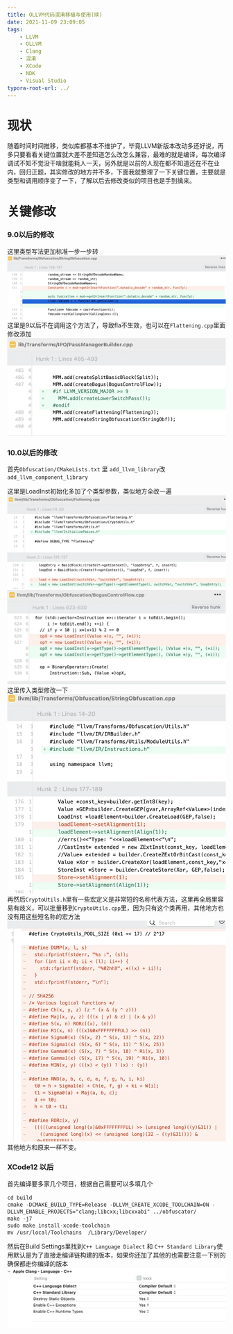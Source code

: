 ```yaml
---
title: OLLVM代码混淆移植与使用(续)
date: 2021-11-09 23:09:05
tags:
    - LLVM
    - OLLVM
    - Clang
    - 混淆
    - XCode
    - NDK
    - Visual Studio
typora-root-url: ../
---
```


# 现状

随着时间时间推移，类似库都基本不维护了，毕竟LLVM新版本改动多还好说，再多只要看看关键位置就大差不差知道怎么改怎么兼容，最难的就是编译，每次编译调试不知不觉没干啥就能耗人一天，另外就是以前的人现在都不知道还在不在业内，回归正题，其实修改的地方并不多，下面我就整理了一下关键位置，主要就是类型和调用顺序变了一下，了解以后去修改类似的项目也是手到擒来。

# 关键修改 
### 9.0以后的修改
这里类型写法更加标准一步一步转
![image.png](/assets/blogImage/3994053-8d78f46f6c1acb2c.webp)
这里是9以后不在调用这个方法了，导致fla不生效，也可以在`Flattening.cpp`里面修改添加
![image.png](/assets/blogImage/3994053-8354e86d99016a71.webp)

<!-- more -->

### 10.0以后的修改

首先`Obfuscation/CMakeLists.txt` 里 `add_llvm_library`改`add_llvm_component_library`



这里是LoadInst初始化多加了个类型参数，类似地方全改一遍
![image.png](/assets/blogImage/3994053-f4eded6ede7d355f.webp)
![image.png](/assets/blogImage/3994053-179bfa5cc5cac5ad.webp)
这里传入类型修改一下
![image.png](/assets/blogImage/3994053-2793ebe6fce228a3.webp)
再然后`CryptoUtils.h`里有一些宏定义是非常短的名称代表方法，这里再全局里容易有歧义，可以批量移到`CryptoUtils.cpp`里，因为只有这个类再用，其他地方也没有用这些短名称的宏方法
![image.png](/assets/blogImage/3994053-233a4ab906d1dad8.webp)
其他地方和原来一样不变。

### XCode12 以后
首先编译要多家几个项目，根据自己需要可以多填几个
```
cd build
cmake -DCMAKE_BUILD_TYPE=Release -DLLVM_CREATE_XCODE_TOOLCHAIN=ON -DLLVM_ENABLE_PROJECTS="clang;libcxx;libcxxabi" ../obfuscator/
make -j7
sudo make install-xcode-toolchain
mv /usr/local/Toolchains  /Library/Developer/
```
然后在Build Settings里找到`C++ Language Dialect` 和 `C++ Standard Library`使用默认是为了直接走编译链构建的版本，如果你还加了其他的也需要注意一下别的确保都走你编译的版本
![build3.png](/assets/blogImage/3994053-11c43091e54007da.webp)


